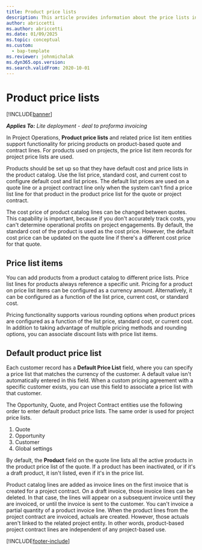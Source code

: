 ```yaml
---
title: Product price lists
description: This article provides information about the price lists in catalog pricing used for project quotes and contracts. 
author: abriccetti
ms.author: abriccetti
ms.date: 01/09/2025
ms.topic: conceptual
ms.custom: 
  - bap-template
ms.reviewer: johnmichalak
ms.dyn365.ops.version: 
ms.search.validFrom: 2020-10-01
---
```


# Product price lists

[!INCLUDE[banner](../includes/banner.md)]

_**Applies To:** Lite deployment - deal to proforma invoicing_

 In Project Operations, **Product price lists** and related price list item entities support functionality for pricing products on product-based quote and contract lines. For products used on projects, the price list item records for project price lists are used. 

Products should be set up so that they have default cost and price lists in the product catalog. Use the list price, standard cost, and current cost to configure default cost and list prices. The default list prices are used on a quote line or a project contract line only when the system can't find a price list line for that product in the product price list for the quote or project contract.

The cost price of product catalog lines can be changed between quotes. This capability is important, because if you don't accurately track costs, you can't determine operational profits on project engagements. By default, the standard cost of the product is used as the cost price. However, the default cost price can be updated on the quote line if there's a different cost price for that quote.

## Price list items

You can add products from a product catalog to different price lists. Price list lines for products always reference a specific unit. Pricing for a product on price list items can be configured as a currency amount. Alternatively, it can be configured as a function of the list price, current cost, or standard cost.

Pricing functionality supports various rounding options when product prices are configured as a function of the list price, standard cost, or current cost. In addition to taking advantage of multiple pricing methods and rounding options, you can associate discount lists with price list items. 

 
## Default product price list
Each customer record has a **Default Price List** field, where you can specify a price list that matches the currency of the customer. A default value isn't automatically entered in this field. When a custom pricing agreement with a specific customer exists, you can use this field to associate a price list with that customer.

The Opportunity, Quote, and Project Contract entities use the following order to enter default product price lists. The same order is used for project price lists.

1.	Quote
2.	Opportunity
3.	Customer
4.	Global settings 

By default, the **Product** field on the quote line lists all the active products in the product price list of the quote. If a product has been inactivated, or if it's a draft product, it isn't listed, even if it's in the price list. 

Product catalog lines are added as invoice lines on the first invoice that is created for a project contract. On a draft invoice, those invoice lines can be deleted. In that case, the lines will appear on a subsequent invoice until they are invoiced, or until the invoice is sent to the customer. You can't invoice a partial quantity of a product invoice line. When the product lines from the project contract are invoiced, actuals are created. However, those actuals aren't linked to the related project entity. In other words, product-based project contract lines are independent of any project-based use. 


[!INCLUDE[footer-include](../includes/footer-banner.md)]
